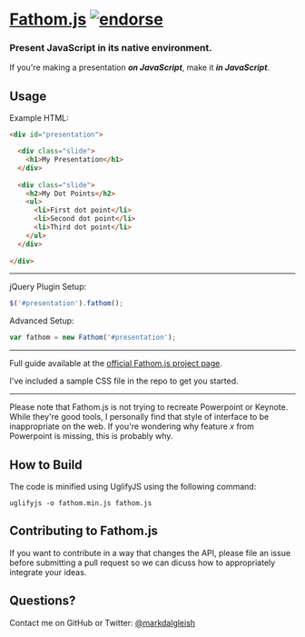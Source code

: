 # [Fathom.js](http://markdalgleish.com/projects/fathom) [![endorse](http://api.coderwall.com/markdalgleish/endorsecount.png)](http://coderwall.com/markdalgleish)

### Present JavaScript in its native environment.

If you're making a presentation ***on JavaScript***, make it ***in JavaScript***.

## Usage

Example HTML:

``` html
<div id="presentation">

  <div class="slide">
    <h1>My Presentation</h1>
  </div>
  
  <div class="slide">
    <h2>My Dot Points</h2>
    <ul>
      <li>First dot point</li>
      <li>Second dot point</li>
      <li>Third dot point</li>
    </ul>
  </div>
  
</div>
```

---

jQuery Plugin Setup:
``` js
$('#presentation').fathom();
```

Advanced Setup:
``` js
var fathom = new Fathom('#presentation');
```

---

Full guide available at the [official Fathom.js project page](http://markdalgleish.com/projects/fathom).

I've included a sample CSS file in the repo to get you started.

---

Please note that Fathom.js is not trying to recreate Powerpoint or Keynote. While they're good tools, I personally find that style of interface to be inappropriate on the web. If you're wondering why feature *x* from Powerpoint is missing, this is probably why.

## How to Build

The code is minified using UglifyJS using the following command:

`uglifyjs -o fathom.min.js fathom.js`

## Contributing to Fathom.js

If you want to contribute in a way that changes the API, please file an issue before submitting a pull request so we can dicuss how to appropriately integrate your ideas.

## Questions?

Contact me on GitHub or Twitter: [@markdalgleish](http://twitter.com/markdalgleish)